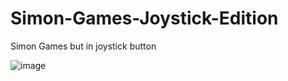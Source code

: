# Simon-Games-Joystick-Edition
Simon Games but in joystick button

![image](https://user-images.githubusercontent.com/66639008/139007299-771f7014-59b3-44e1-afe9-31c40e2f87e1.png)
